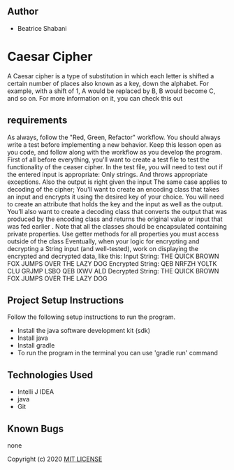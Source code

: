 ## Author
* Beatrice Shabani


# Caesar Cipher
A Caesar cipher is a type of substitution in which each letter is shifted a certain number of places also known as a key, down the alphabet. 
 For example, with a shift of 1, A would be replaced by B, B would become C, and so on. For more information on it, 
you can check this out

## requirements

As always, follow the "Red, Green, Refactor" workflow. You should always write a test before implementing a new behavior. Keep this lesson open as you code, and follow along with the workflow as you develop the program.
First of all before everything, you'll want to create a test file to test the functionality of the ceaser cipher.
In the test file, you will need to test out if the entered input is appropriate: Only strings. And throws appropriate exceptions. Also the output is right given the input
The same case applies to decoding of the cipher;
You'll want to create an encoding class that takes an input and encrypts it using the desired key of your choice. You will need to create an attribute that holds the key and the input as well as the output.
You’ll also want to create a decoding class that converts the output that was produced by the encoding class and returns the original value or input that was fed earlier .
Note that all the classes should be encapsulated containing private properties. Use getter methods for all properties you must access outside of the class
Eventually, when your logic for encrypting and decrypting a String input (and well-tested), work on displaying the encrypted and decrypted data, like this:
Input String: THE QUICK BROWN FOX JUMPS OVER THE LAZY DOG
Encrypted String: QEB NRFZH YOLTK CLU GRJMP LSBO QEB IXWV ALD
Decrypted String: THE QUICK BROWN FOX JUMPS OVER THE LAZY DOG
## Project Setup Instructions
Follow the following setup instructions to run the program.
* Install the java software development kit (sdk)
* Install java
* Install gradle
* To run the program in the terminal you can use 'gradle run' command


## Technologies Used
* Intelli J IDEA
* java
* Git



## Known Bugs
none


Copyright (c) 2020 [MIT LICENSE](./LICENSE)


